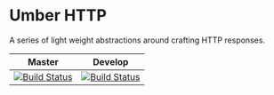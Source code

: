 # Umber HTTP

A series of light weight abstractions around crafting HTTP responses.

|Master|Develop|
|---|---|
|[![Build Status](https://travis-ci.com/umber/http.svg?branch=master)](https://travis-ci.com/umber/http)|[![Build Status](https://travis-ci.com/umber/http.svg?branch=develop)](https://travis-ci.com/umber/http)
